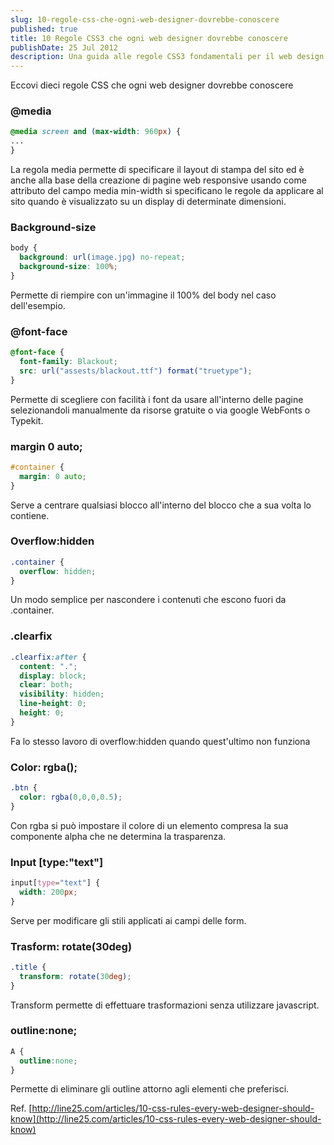 ```yaml
---
slug: 10-regole-css-che-ogni-web-designer-dovrebbe-conoscere
published: true
title: 10 Regole CSS3 che ogni web designer dovrebbe conoscere
publishDate: 25 Jul 2012
description: Una guida alle regole CSS3 fondamentali per il web design moderno
---
```


Eccovi dieci regole CSS che ogni web designer dovrebbe conoscere

<!--more-->

### @media

```css
@media screen and (max-width: 960px) {
...
}
```

La regola media permette di specificare il layout di stampa del sito ed è anche alla base della creazione di pagine web responsive usando come attributo del campo media min-width si specificano le regole da applicare al sito quando è visualizzato su un display di determinate dimensioni.

### Background-size

```css
body {
  background: url(image.jpg) no-repeat;
  background-size: 100%;
}
```

Permette di riempire con un'immagine il 100% del body nel caso dell'esempio.

### @font-face

```css
@font-face {
  font-family: Blackout;
  src: url("assests/blackout.ttf") format("truetype");
}
```

Permette di scegliere con facilità i font da usare all'interno delle pagine selezionandoli manualmente da risorse gratuite o via google WebFonts o Typekit.

### margin 0 auto;

```css
#container {
  margin: 0 auto;
}
```

Serve a centrare qualsiasi blocco all'interno del blocco che a sua volta lo contiene.

### Overflow:hidden

```css
.container {
  overflow: hidden;
}
```

Un modo semplice per nascondere i contenuti che escono fuori da .container.

### .clearfix

```css
.clearfix:after {
  content: ".";
  display: block;
  clear: both;
  visibility: hidden;
  line-height: 0;
  height: 0;
}
```

Fa lo stesso lavoro di overflow:hidden quando quest'ultimo non funziona

### Color: rgba();

```css
.btn {
  color: rgba(0,0,0,0.5);
}
```

Con rgba si può impostare il colore di un elemento compresa la sua componente alpha che ne determina la trasparenza.

### Input [type:"text"]

```css
input[type="text"] {
  width: 200px;
}
```

Serve per modificare gli stili applicati ai campi delle form.

### Trasform: rotate(30deg)

```css 
.title {
  transform: rotate(30deg);
}
```

Transform permette di effettuare trasformazioni senza utilizzare javascript.

### outline:none;

```css
A {
  outline:none;
}
```

Permette di eliminare gli outline attorno agli elementi che preferisci.

Ref.
[http://line25.com/articles/10-css-rules-every-web-designer-should-know](http://line25.com/articles/10-css-rules-every-web-designer-should-know)
